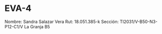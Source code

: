 # EVA-4
Nombre: Sandra Salazar Vera
Rut: 18.051.385-k
Sección: TI2031/V-B50-N3-P12-C1/V La Granja B5

